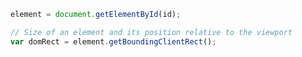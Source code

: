 ---
---

```javascript
element = document.getElementById(id);

// Size of an element and its position relative to the viewport
var domRect = element.getBoundingClientRect();
```
